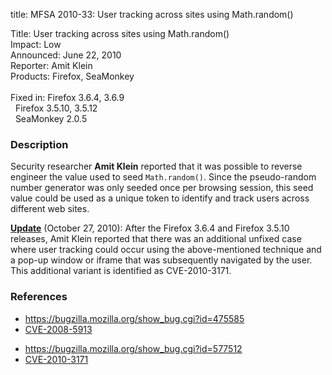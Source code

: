 title: MFSA 2010-33: User tracking across sites using Math.random()

<p>
<span class="label">Title:</span>      User tracking across sites using Math.random()<br/>
<span class="label">Impact:</span>     Low<br/>
<span class="label">Announced:</span>  June 22, 2010<br/>
<span class="label">Reporter:</span>   Amit Klein<br/>
<span class="label">Products:</span>   Firefox, SeaMonkey<br/>
<br/>
<span class="label">Fixed in:</span>   Firefox 3.6.4, 3.6.9<br/>
<span class="label">&#160;</span>      Firefox 3.5.10, 3.5.12<br/>
<span class="label">&#160;</span>      SeaMonkey 2.0.5<br/>
</p>


<h3>Description</h3>

<p>Security researcher <strong>Amit Klein</strong> reported that it
was possible to reverse engineer the value used to
seed <code>Math.random()</code>.  Since the pseudo-random number
generator was only seeded once per browsing session, this seed value
could be used as a unique token to identify and track users across
different web sites.</p>

<p><u><b>Update</b></u> (October 27, 2010): After the Firefox 3.6.4
and Firefox 3.5.10 releases, Amit Klein reported that there was an
additional unfixed case where user tracking could occur using the
above-mentioned technique and a pop-up window or iframe that was
subsequently navigated by the user.  This additional variant is
identified as CVE-2010-3171.</p>

<h3>References</h3>

<ul>
  <li><a href="https://bugzilla.mozilla.org/show_bug.cgi?id=475585">https://bugzilla.mozilla.org/show_bug.cgi?id=475585</a></li>
  <li><a class="ex-ref" href="http://cve.mitre.org/cgi-bin/cvename.cgi?name=CVE-2008-5913">CVE-2008-5913</a></li>
</ul>

<ul>
  <li><a href="https://bugzilla.mozilla.org/show_bug.cgi?id=577512">https://bugzilla.mozilla.org/show_bug.cgi?id=577512</a></li>
  <li><a class="ex-ref" href="http://cve.mitre.org/cgi-bin/cvename.cgi?name=CVE-2010-3171">CVE-2010-3171</a></li>
</ul>




